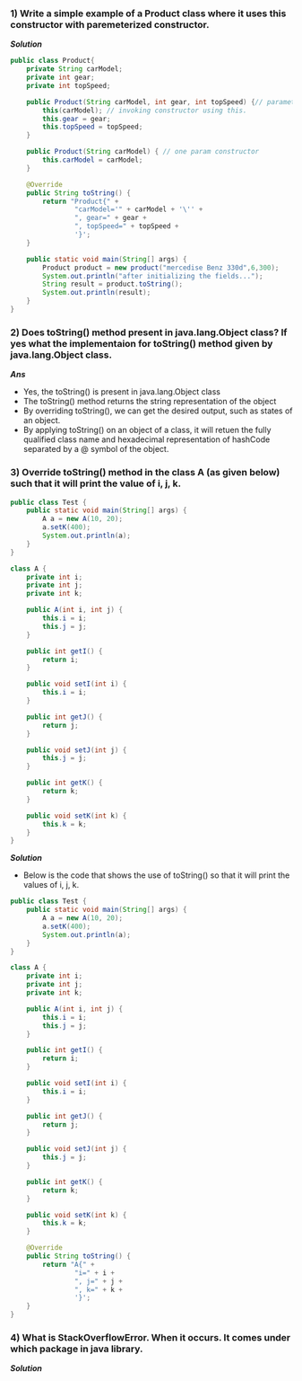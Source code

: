 ### 1) Write a simple example of a Product class where it uses this constructor with paremeterized constructor.
***Solution***
```java
public class Product{
    private String carModel;
    private int gear;
    private int topSpeed;

    public Product(String carModel, int gear, int topSpeed) {// parameterized constructor
        this(carModel); // invoking constructor using this.
        this.gear = gear;
        this.topSpeed = topSpeed;
    }

    public Product(String carModel) { // one param constructor
        this.carModel = carModel;
    }

    @Override
    public String toString() {
        return "Product{" +
                "carModel='" + carModel + '\'' +
                ", gear=" + gear +
                ", topSpeed=" + topSpeed +
                '}';
    }

    public static void main(String[] args) {
        Product product = new product("mercedise Benz 330d",6,300);
        System.out.println("after initializing the fields...");
        String result = product.toString();
        System.out.println(result);
    }
}
```

### 2) Does toString() method present in java.lang.Object class? If yes what the implementaion for toString() method given by java.lang.Object class.
***Ans***
* Yes, the toString() is present in java.lang.Object class
* The toString() method returns the string representation of the object
* By overriding toString(), we can get the desired output, such as states of an object.
* By applying toString() on an object of a class, it will retuen the fully qualified class name and hexadecimal representation of hashCode separated by a @ symbol of the object.

### 3) Override toString() method in the class A (as given below) such that it will print the value of i, j, k.
```java
public class Test {
    public static void main(String[] args) {
        A a = new A(10, 20);
        a.setK(400);
        System.out.println(a);
    }
}

class A {
    private int i;
    private int j;
    private int k;

    public A(int i, int j) {
        this.i = i;
        this.j = j;
    }

    public int getI() {
        return i;
    }

    public void setI(int i) {
        this.i = i;
    }

    public int getJ() {
        return j;
    }

    public void setJ(int j) {
        this.j = j;
    }

    public int getK() {
        return k;
    }

    public void setK(int k) {
        this.k = k;
    }
}
```

***Solution***
* Below is the code that shows the use of toString() so that it will print the values of i, j, k.
```java
public class Test {
    public static void main(String[] args) {
        A a = new A(10, 20);
        a.setK(400);
        System.out.println(a);
    }
}

class A {
    private int i;
    private int j;
    private int k;

    public A(int i, int j) {
        this.i = i;
        this.j = j;
    }

    public int getI() {
        return i;
    }

    public void setI(int i) {
        this.i = i;
    }

    public int getJ() {
        return j;
    }

    public void setJ(int j) {
        this.j = j;
    }

    public int getK() {
        return k;
    }

    public void setK(int k) {
        this.k = k;
    }

    @Override
    public String toString() {
        return "A{" +
                "i=" + i +
                ", j=" + j +
                ", k=" + k +
                '}';
    }
}
```

### 4) What is StackOverflowError. When it occurs. It comes under which package in java library.
***Solution***
